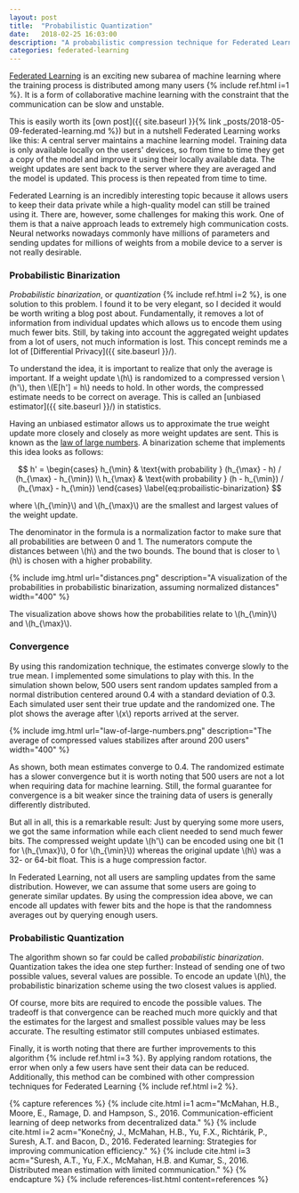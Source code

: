 ```yaml
---
layout: post
title:  "Probabilistic Quantization"
date:   2018-02-25 16:03:00
description: "A probabilistic compression technique for Federated Learning"
categories: federated-learning
---
```


<script src="https://cdnjs.cloudflare.com/ajax/libs/mathjax/2.7.0/MathJax.js?config=TeX-AMS-MML_HTMLorMML" type="text/javascript"></script>

[Federated Learning](https://research.googleblog.com/2017/04/federated-learning-collaborative.html)
is an exciting new subarea of machine learning where the
training process is distributed among many users {% include ref.html i=1 %}. It is a form of collaborative
machine learning with the constraint that the communication can be slow and
unstable.

This is easily worth its [own post]({{ site.baseurl }}{% link
_posts/2018-05-09-federated-learning.md %}) but in a nutshell Federated
Learning works like this: A central server maintains a machine learning model.
Training data is only available locally on the users' devices, so from time to
time they get a copy of the model and improve it using their locally available
data. The weight updates are sent back to the server where they are averaged
and the model is updated. This process is then repeated from time to time.

Federated Learning is an incredibly interesting topic because it allows users to
keep their data private while a high-quality model can still be trained using
it. There are, however, some challenges for making this work. One of them is
that a naive approach leads to extremely high communication costs. Neural networks
nowadays commonly have millions of parameters and sending updates for millions
of weights from a mobile device to a server is not really desirable.

### Probabilistic Binarization

*Probabilistic binarization*, or *quantization* {% include ref.html i=2 %}, is one solution to this problem. I found it to be
very elegant, so I decided it would be worth writing a blog post about.
Fundamentally, it removes a lot of information from individual updates which
allows us to encode them using much fewer bits. Still, by taking into account
the aggregated weight updates from a lot of users, not much information is lost.
This concept reminds me a lot of [Differential Privacy]({{ site.baseurl }}/).

To understand the idea, it is important to realize that only the average is
important. If a weight update \\(h\\) is randomized to a compressed version \\(h'\\),
then \\(E[h'] = h\\) needs to hold. In other words, the compressed estimate needs to
be correct on average. This is called an [unbiased estimator]({{ site.baseurl }}/) in statistics.

Having an unbiased estimator allows us to approximate the true weight update
more closely and closely as more weight updates are sent. This is known as the [law of
large numbers](https://en.wikipedia.org/wiki/Law_of_large_numbers).
A binarization scheme that implements this idea looks as follows:

$$
	h' = \begin{cases}
		h_{\min} & \text{with probability } (h_{\max} - h) / (h_{\max} - h_{\min})  \\
		h_{\max} & \text{with probability } (h - h_{\min}) / (h_{\max} - h_{\min})
	\end{cases}
    \label{eq:probailistic-binarization}
$$

where \\(h_{\min}\\) and \\(h_{\max}\\) are the smallest and largest values of the weight update.

The denominator in the formula is a normalization factor to make sure that all
probabilities are between 0 and 1. The numerators compute the distances between
\\(h\\) and the two bounds. The bound that is closer to \\(h\\) is chosen with a
higher probability.

{% include img.html url="distances.png" description="A visualization of the probabilities in probabilistic binarization, assuming normalized distances" width="400" %}

The visualization above shows how the probabilities relate to \\(h_{\min}\\) and \\(h_{\max}\\).

### Convergence

By using this randomization technique, the estimates converge slowly to the true
mean. I implemented some simulations to play with this. In the simulation shown below, 500
users sent random updates sampled from a normal distribution centered around 0.4 with
a standard deviation of 0.3. Each simulated user sent their true update and the
randomized one. The plot shows the average after \\(x\\) reports arrived at the
server.

{% include img.html url="law-of-large-numbers.png" description="The average of compressed values stabilizes after around 200 users" width="400" %}

As shown, both mean estimates converge to 0.4. The randomized estimate has a slower convergence but it is worth noting that 500 users are not a lot when requiring data for machine learning. Still, the formal guarantee for convergence is a bit weaker since the training data of users is generally differently distributed.

But all in all, this is a remarkable result: Just by querying some more users,
we got the same information while each client needed to send much fewer bits.
The compressed weight update \\(h'\\) can be encoded using one bit (1 for \\(h_{\max}\\), 0 for \\(h_\{\min}\\))
whereas the original update \\(h\\) was a 32- or 64-bit float. This is a
huge compression factor.

In Federated Learning, not all users are sampling updates from the same distribution.
However, we can assume that some users are going to generate similar updates.
By using the compression idea above, we can encode all updates with fewer bits and the hope is that the randomness averages out by querying enough users.

### Probabilistic Quantization

The algorithm shown so far could be called *probabilistic binarization*.
Quantization takes the idea one step further: Instead of sending one of two
possible values, several values are possible. To encode an update \\(h\\), the
probabilistic binarization scheme using the two closest values is applied.

Of course, more bits are required to encode the possible values. The tradeoff is that convergence can be reached much more quickly and that the estimates for the
largest and smallest possible values may be less accurate. The resulting estimator still computes unbiased estimates.

Finally, it is worth noting that there are further improvements to this algorithm {% include ref.html i=3 %}.
By applying random rotations, the error when only a few users have sent their
data can be reduced. Additionally, this method can be combined with other
compression techniques for Federated Learning {% include ref.html i=2 %}.

{% capture references %}
	{% include cite.html i=1 acm="McMahan, H.B., Moore, E., Ramage, D. and Hampson, S., 2016. Communication-efficient learning of deep networks from decentralized data." %}
	{% include cite.html i=2 acm="Konečný, J., McMahan, H.B., Yu, F.X., Richtárik, P., Suresh, A.T. and Bacon, D., 2016. Federated learning: Strategies for improving communication efficiency." %}
	{% include cite.html i=3 acm="Suresh, A.T., Yu, F.X., McMahan, H.B. and Kumar, S., 2016. Distributed mean estimation with limited communication." %}
{% endcapture %}
{% include references-list.html content=references %}
